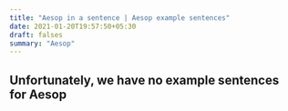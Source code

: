 ```yaml
---
title: "Aesop in a sentence | Aesop example sentences"
date: 2021-01-20T19:57:50+05:30
draft: falses
summary: "Aesop"
---
```

## Unfortunately, we have no example sentences for Aesop                 
